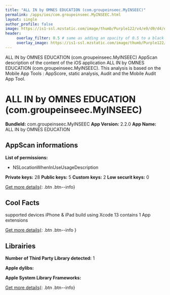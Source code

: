 ```yaml
---
title: "ALL IN by OMNES EDUCATION (com.groupeinseec.MyINSEEC)"
permalink: /apps/ios/com.groupeinseec.MyINSEEC.html
layout: single
author_profile: false
image: https://is1-ssl.mzstatic.com/image/thumb/Purple122/v4/e9/d9/d4/e9d9d4ee-67ce-2160-da7a-2d3ba737b5d2/AppIcon-1x_U007emarketing-0-7-0-0-85-220.png/512x512bb.jpg
header: 
     overlay_filter: 0.5 # same as adding an opacity of 0.5 to a black background
     overlay_image: https://is1-ssl.mzstatic.com/image/thumb/Purple122/v4/e9/d9/d4/e9d9d4ee-67ce-2160-da7a-2d3ba737b5d2/AppIcon-1x_U007emarketing-0-7-0-0-85-220.png/512x512bb.jpg
---
```

ALL IN by OMNES EDUCATION (com.groupeinseec.MyINSEEC) AppScan description of the content of the iOS application ALL IN by OMNES EDUCATION (com.groupeinseec.MyINSEEC). This analysis is based on the Mobile App Tools : AppScore, static analysis, Audit and the Mobile Audit App Tool.

# ALL IN by OMNES EDUCATION (com.groupeinseec.MyINSEEC)

**BundleId:** com.groupeinseec.MyINSEEC
**App Version:** 2.2.0
**App Name:** ALL IN by OMNES EDUCATION


## AppScan informations 

**List of permissions:** 
- NSLocationWhenInUseUsageDescription
  
  
**Private keys:** 28
**Public keys:** 5
**Custom keys:** 2
**Low securit keys:** 0
  
[Get more details](/pricing.html){: .btn .btn--info}

## Cool Facts

supported devices iPhone & iPad
build using Xcode 13
contains 1 App extensions
  
[Get more details](/pricing.html){: .btn .btn--info }

## Librairies 
**Number of Third Party Library detected:** 1


**Apple dylibs:**


**Apple System Library Frameworks:**


  
[Get more details](/pricing.html){: .btn .btn--info}

